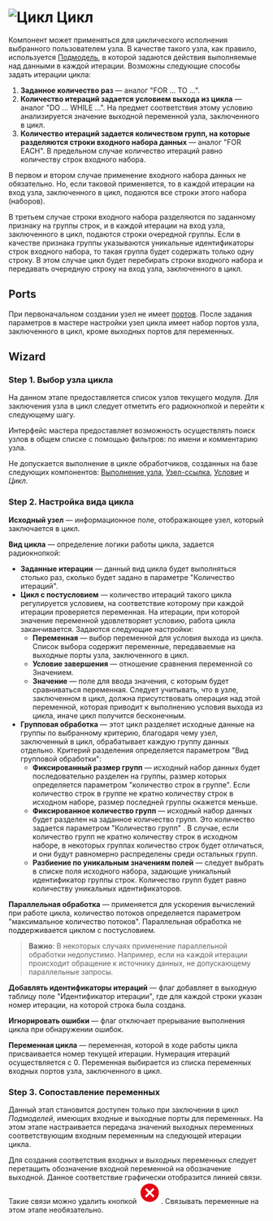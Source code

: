 # ![Цикл](../../images/icons/components/loop_default.svg) Цикл

Компонент может применяться для циклического исполнения выбранного пользователем узла. В качестве такого узла, как правило, используется [Подмодель](./submodel.md), в которой задаются действия выполняемые над данными в каждой итерации. Возможны следующие способы задать итерации цикла:

1. **Заданное количество раз** — аналог "FOR ... TO ...".
2. **Количество итераций задается условием выхода из цикла** — аналог "DO ... WHILE ...". На предмет соответствия этому условию анализируется значение выходной переменной узла, заключенного в цикл.
3. **Количество итераций задается количеством групп, на которые разделяются строки входного набора данных**  — аналог "FOR EACH". В предельном случае количество итераций равно количеству строк входного набора.

В первом и втором случае применение входного набора данных не обязательно. Но, если таковой применяется, то в каждой итерации на вход узла, заключенного в цикл, подаются все строки этого набора (наборов).

В третьем случае строки входного набора разделяются по заданному признаку на группы строк, и в каждой итерации на вход узла, заключенного в цикл, подаются строки очередной группы. Если в качестве признака группы указываются уникальные идентификаторы строк входного набора, то такая группа будет содержать только одну строку. В этом случае цикл будет перебирать строки входного набора и передавать очередную строку на вход узла, заключенного в цикл.

## Ports

При первоначальном создании узел не имеет [портов](../../scenario/ports/README.md). После задания параметров в мастере настройки узел цикла имеет набор портов узла, заключенного в цикл, кроме выходных портов для переменных.

## Wizard

### Step 1. Выбор узла цикла

На данном этапе предоставляется список узлов текущего модуля. Для заключения узла в цикл следует отметить его радиокнопкой и перейти к следующему шагу.

Интерфейс мастера предоставляет возможность осуществлять поиск узлов в общем списке с помощью фильтров: по имени и комментарию узла.

Не допускается выполнение в цикле обработчиков, созданных на базе следующих компонентов: [Выполнение узла](./execute-node.md), [Узел-ссылка](./unit-link.md), [Условие](./condition.md) и *Цикл*.

### Step 2. Настройка вида цикла

**Исходный узел** — информационное поле, отображающее узел, который заключается в цикл.

**Вид цикла** — определение логики работы цикла, задается радиокнопкой:

* **Заданные итерации** — данный вид цикла будет выполняться столько раз, сколько будет задано в параметре "Количество итераций".
* **Цикл с постусловием** — количество итераций такого цикла регулируется условием, на соответствие которому при каждой итерации проверяется переменная. На итерации, при которой значение переменной удовлетворяет условию, работа цикла заканчивается. Задаются следующие настройки:
   * **Переменная** — выбор переменной для условия выхода из цикла. Список выбора содержит переменные, передаваемые на выходные порты узла, заключенного в цикл.
   * **Условие завершения** — отношение сравнения переменной со Значением.
   * **Значение** — поле для ввода значения, с которым будет сравниваться переменная. Следует учитывать, что в узле, заключенном в цикл, должна присутствовать операция над этой переменной, которая приводит к выполнению условия выхода из цикла, иначе цикл получится бесконечным.
* **Групповая обработка** — этот цикл разделяет исходные данные на группы по выбранному критерию, благодаря чему узел, заключенный в цикл, обрабатывает каждую группу данных отдельно. Критерий разделения определяется параметром "Вид групповой обработки":
   * **Фиксированный размер групп** — исходный набор данных будет последовательно разделен на группы, размер которых определяется параметром "количество строк в группе". Если количество строк в группе не кратно количеству строк в исходном наборе, размер последней группы окажется меньше.
   * **Фиксированное количество групп** — исходный набор данных будет разделен на заданное количество групп. Это количество задается параметром "Количество групп" . В случае, если количество групп не кратно количеству строк в исходном наборе, в некоторых группах количество строк будет отличаться, и они будут равномерно распределены среди остальных групп.
   * **Разбиение по уникальным значениям полей** — следует выбрать в списке поля исходного набора, задающие уникальный идентификатор группы строк. Количество групп будет равно количеству уникальных идентификаторов.

**Параллельная обработка** — применяется для ускорения вычислений при работе цикла, количество потоков определяется параметром "максимальное количество потоков". Параллельная обработка не поддерживается циклом с постусловием.

> **Важно**: В некоторых случаях применение параллельной обработки недопустимо. Например, если на каждой итерации происходит обращение к источнику данных, не допускающему параллельные запросы.

**Добавлять идентификаторы итераций** — флаг добавляет в выходную таблицу поле "Идентификатор итерации", где для каждой строки указан номер итерации, на которой строка была создана.

**Игнорировать ошибки** — флаг отключает прерывание выполнения цикла при обнаружении ошибок.

**Переменная цикла** — переменная, которой в ходе работы цикла присваивается номер текущей итерации. Нумерация итераций осуществляется с 0. Переменная выбирается из списка переменных входных портов узла, заключенного в цикл.

### Step 3. Сопоставление переменных

Данный этап становится доступен только при заключении в цикл *Подмоделей*, имеющих входные и выходные порты для переменных. На этом этапе настраивается передача значений выходных переменных соответствующим входным переменным на следующей итерации цикла.

Для создания соответствия входных и выходных переменных следует перетащить обозначение входной переменной на обозначение выходной. Данное соответствие графически отобразится линией связи. Такие связи можно удалить кнопкой ![Удалить связь](../../images/icons/link-grid/remove-link_hover.svg).
Связывать переменные на этом этапе необязательно.
